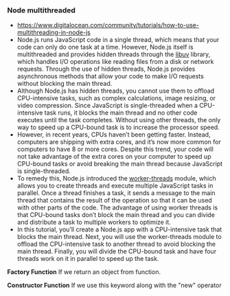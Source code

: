 ### Node multithreaded
- https://www.digitalocean.com/community/tutorials/how-to-use-multithreading-in-node-js
- Node.js runs JavaScript code in a single thread, which means that your code can only do one task at a time. However, Node.js itself is multithreaded and provides hidden threads through the [libuv](https://libuv.org/) library, which handles I/O operations like reading files from a disk or network requests. Through the use of hidden threads, Node.js provides asynchronous methods that allow your code to make I/O requests without blocking the main thread.
- Although Node.js has hidden threads, you cannot use them to offload CPU-intensive tasks, such as complex calculations, image resizing, or video compression. Since JavaScript is single-threaded when a CPU-intensive task runs, it blocks the main thread and no other code executes until the task completes. Without using other threads, the only way to speed up a CPU-bound task is to increase the processor speed.
- However, in recent years, CPUs haven’t been getting faster. Instead, computers are shipping with extra cores, and it’s now more common for computers to have 8 or more cores. Despite this trend, your code will not take advantage of the extra cores on your computer to speed up CPU-bound tasks or avoid breaking the main thread because JavaScript is single-threaded.
- To remedy this, Node.js introduced the [worker-threads](https://nodejs.org/api/worker_threads.html) module, which allows you to create threads and execute multiple JavaScript tasks in parallel. Once a thread finishes a task, it sends a message to the main thread that contains the result of the operation so that it can be used with other parts of the code. The advantage of using worker threads is that CPU-bound tasks don’t block the main thread and you can divide and distribute a task to multiple workers to optimize it.
- In this tutorial, you’ll create a Node.js app with a CPU-intensive task that blocks the main thread. Next, you will use the worker-threads module to offload the CPU-intensive task to another thread to avoid blocking the main thread. Finally, you will divide the CPU-bound task and have four threads work on it in parallel to speed up the task.

**Factory Function**
If we return an object from function.

**Constructor Function**
If we use this keyword along with the "new" operator

